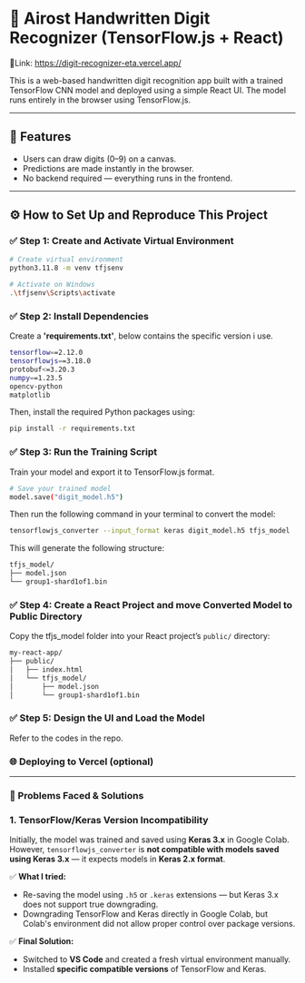 # 🧠 Airost Handwritten Digit Recognizer (TensorFlow.js + React)
🔗Link: https://digit-recognizer-eta.vercel.app/

This is a web-based handwritten digit recognition app built with a trained TensorFlow CNN model and deployed using a simple React UI. The model runs entirely in the browser using TensorFlow.js.

---

## 🧩 Features

- Users can draw digits (0–9) on a canvas.
- Predictions are made instantly in the browser.
- No backend required — everything runs in the frontend.

---

## ⚙️ How to Set Up and Reproduce This Project

### ✅ Step 1: Create and Activate Virtual Environment

```bash
# Create virtual environment
python3.11.8 -m venv tfjsenv

# Activate on Windows
.\tfjsenv\Scripts\activate
```

### ✅ Step 2: Install Dependencies
Create  a <b>'requirements.txt'</b>, below contains the specific version i use.
```bash
tensorflow==2.12.0
tensorflowjs==3.18.0
protobuf<=3.20.3
numpy==1.23.5
opencv-python
matplotlib
```
Then, install the required Python packages using:
```bash
pip install -r requirements.txt
```


### ✅ Step 3: Run the Training Script
Train your model and export it to TensorFlow.js format.
```bash
# Save your trained model
model.save("digit_model.h5")
```

Then run the following command in your terminal to convert the model:
```bash
tensorflowjs_converter --input_format keras digit_model.h5 tfjs_model
```

This will generate the following structure:
```bash
tfjs_model/
├── model.json
└── group1-shard1of1.bin
```

### ✅ Step 4: Create a React Project and move Converted Model to Public Directory
Copy the tfjs_model folder into your React project’s `public/` directory:

```bash
my-react-app/
├── public/
│   ├── index.html
│   └── tfjs_model/
│       ├── model.json
│       └── group1-shard1of1.bin
```
### ✅ Step 5: Design the UI and Load the Model
Refer to the codes in the repo.

### 🌐 Deploying to Vercel (optional)

---

### 🚧 Problems Faced & Solutions

### 1. TensorFlow/Keras Version Incompatibility

Initially, the model was trained and saved using **Keras 3.x** in Google Colab. However, `tensorflowjs_converter` is **not compatible with models saved using Keras 3.x** — it expects models in **Keras 2.x format**.

✅ **What I tried:**
- Re-saving the model using `.h5` or `.keras` extensions — but Keras 3.x does not support true downgrading.
- Downgrading TensorFlow and Keras directly in Google Colab, but Colab's environment did not allow proper control over package versions.

✅ **Final Solution:**
- Switched to **VS Code** and created a fresh virtual environment manually.
- Installed **specific compatible versions** of TensorFlow and Keras.
